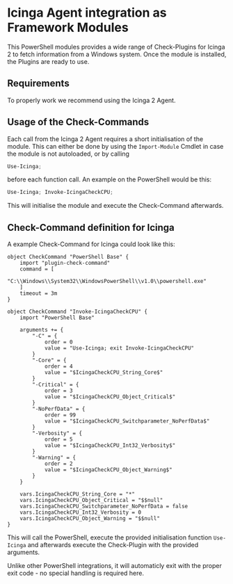Icinga Agent integration as Framework Modules
=====================================

This PowerShell modules provides a wide range of Check-Plugins for Icinga 2 to fetch information from a Windows system. Once the module is installed, the Plugins are ready to use.

Requirements
--------------

To properly work we recommend using the Icinga 2 Agent.

Usage of the Check-Commands
--------------

Each call from the Icinga 2 Agent requires a short initialisation of the module. This can either be done by using the `Import-Module` Cmdlet in case the module is not autoloaded, or by calling

```powershell
Use-Icinga;
```

before each function call. An example on the PowerShell would be this:

```powershell
Use-Icinga; Invoke-IcingaCheckCPU;
```

This will initialise the module and execute the Check-Command afterwards.

Check-Command definition for Icinga
--------------

A example Check-Command for Icinga could look like this:

```icinga
object CheckCommand "PowerShell Base" {
    import "plugin-check-command"
    command = [
        "C:\\Windows\\System32\\WindowsPowerShell\\v1.0\\powershell.exe"
    ]
    timeout = 3m
}

object CheckCommand "Invoke-IcingaCheckCPU" {
    import "PowerShell Base"

    arguments += {
        "-C" = {
            order = 0
            value = "Use-Icinga; exit Invoke-IcingaCheckCPU"
        }
        "-Core" = {
            order = 4
            value = "$IcingaCheckCPU_String_Core$"
        }
        "-Critical" = {
            order = 3
            value = "$IcingaCheckCPU_Object_Critical$"
        }
        "-NoPerfData" = {
            order = 99
            value = "$IcingaCheckCPU_Switchparameter_NoPerfData$"
        }
        "-Verbosity" = {
            order = 5
            value = "$IcingaCheckCPU_Int32_Verbosity$"
        }
        "-Warning" = {
            order = 2
            value = "$IcingaCheckCPU_Object_Warning$"
        }
    }

    vars.IcingaCheckCPU_String_Core = "*"
    vars.IcingaCheckCPU_Object_Critical = "$$null"
    vars.IcingaCheckCPU_Switchparameter_NoPerfData = false
    vars.IcingaCheckCPU_Int32_Verbosity = 0
    vars.IcingaCheckCPU_Object_Warning = "$$null"
}
```

This will call the PowerShell, execute the provided initialisation function `Use-Icinga` and afterwards execute the Check-Plugin with the provided arguments.

Unlike other PowerShell integrations, it will automaticly exit with the proper exit code - no special handling is required here.
